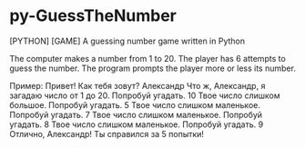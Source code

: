 # py-GuessTheNumber
[PYTHON] [GAME] A guessing number game written in Python

The computer makes a number from 1 to 20. The player has 6 attempts to guess the number. 
The program prompts the player more or less its number.


Пример:
	Привет! Как тебя зовут?
	Александр
	Что ж, Александр, я загадаю число от 1 до 20.
	Попробуй угадать.
	10
	Твое число слишком большое.
	Попробуй угадать.
	5
	Твое число слишком маленькое.
	Попробуй угадать.
	7
	Твое число слишком маленькое.
	Попробуй угадать.
	8
	Твое число слишком маленькое.
	Попробуй угадать.
	9
	Отлично, Александр! Ты справился за 5 попытки!